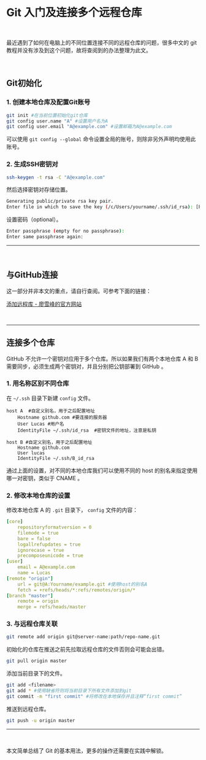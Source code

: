 # Git 入门及连接多个远程仓库


​    

最近遇到了如何在电脑上的不同位置连接不同的远程仓库的问题，很多中文的 git 教程并没有涉及到这个问题，故将查阅到的办法整理为此文。

&nbsp;&nbsp;

## Git初始化

### 1. 创建本地仓库及配置Git账号

```bash
git init #在当前位置初始化git仓库
git config user.name "A" #设置用户名为A
git config user.email "A@example.com" #设置邮箱为A@example.com
```
可以使用 `git config --global` 命令设置全局的账号，则除非另外声明均使用此账号。

### 2. 生成SSH密钥对

```bash
ssh-keygen -t rsa -C "A@example.com"
```

然后选择密钥对存储位置。

```bash
Generating public/private rsa key pair.
Enter file in which to save the key (/c/Users/yourname/.ssh/id_rsa): [Press enter]
```

设置密码（optional）。
```bash
Enter passphrase (empty for no passphrase): 
Enter same passphrase again:
```

---

&nbsp;&nbsp;

## 与GitHub连接

这一部分并非本文的重点，请自行查阅。可参考下面的链接：

[添加远程库 - 廖雪峰的官方网站](https://www.liaoxuefeng.com/wiki/896043488029600/898732864121440)

​    

---

## 连接多个仓库

GitHub 不允许一个密钥对应用于多个仓库。所以如果我们有两个本地仓库 A 和 B 需要同步，必须生成两个密钥对，并且分别把公钥部署到 GitHub 。

### 1. 用名称区别不同仓库

在 `~/.ssh` 目录下新建 `config` 文件。

```shell
host A  #自定义别名，用于之后配置地址
    Hostname github.com #要连接的服务器
    User Lucas #用户名
    IdentityFile ~/.ssh/id_rsa  #密钥文件的地址，注意是私钥

host B #自定义别名，用于之后配置地址
    Hostname github.com
    User lucas
    IdentityFile ~/.ssh/B_id_rsa
```

通过上面的设置，对不同的本地仓库我们可以使用不同的 host 的别名来指定使用哪一对密钥，类似于 CNAME 。

### 2. 修改本地仓库的设置

修改本地仓库 A 的 `.git` 目录下， `config` 文件的内容：

```yaml
[core]
    repositoryformatversion = 0
    filemode = true
    bare = false
    logallrefupdates = true
    ignorecase = true
    precomposeunicode = true
[user]
    email = A@example.com
    name = Lucas
[remote "origin"]
    url = git@A:Yourname/example.git #使用host的别名A
    fetch = +refs/heads/*:refs/remotes/origin/*
[branch "master"]
    remote = origin
    merge = refs/heads/master
```

### 3. 与远程仓库关联

```bash
git remote add origin git@server-name:path/repo-name.git
```

初始化的仓库在推送之前先拉取远程仓库的文件否则会可能会出错。

```bash
git pull origin master
```

添加当前目录下的文件。

```bash
git add <filename>
git add * #使用缺省符则将当前目录下所有文件添加到git
git commit -m "first commit" #将修改在本地保存并且注释“first commit”
```

推送到远程仓库。

```bash
git push -u origin master
```

---

&nbsp;&nbsp;

本文简单总结了 Git 的基本用法，更多的操作还需要在实践中解锁。

&nbsp;&nbsp;

&nbsp;&nbsp;
